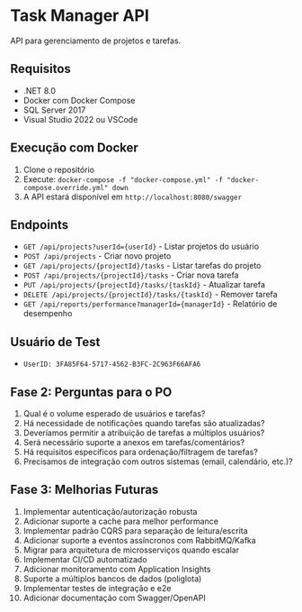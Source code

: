 # Task Manager API

API para gerenciamento de projetos e tarefas.

## Requisitos

- .NET 8.0
- Docker com Docker Compose
- SQL Server 2017
- Visual Studio 2022 ou VSCode

## Execução com Docker

1. Clone o repositório
2. Execute: `docker-compose -f "docker-compose.yml" -f "docker-compose.override.yml" down`
3. A API estará disponível em `http://localhost:8080/swagger`

## Endpoints

- `GET /api/projects?userId={userId}` - Listar projetos do usuário
- `POST /api/projects` - Criar novo projeto
- `GET /api/projects/{projectId}/tasks` - Listar tarefas do projeto
- `POST /api/projects/{projectId}/tasks` - Criar nova tarefa
- `PUT /api/projects/{projectId}/tasks/{taskId}` - Atualizar tarefa
- `DELETE /api/projects/{projectId}/tasks/{taskId}` - Remover tarefa
- `GET /api/reports/performance?managerId={managerId}` - Relatório de desempenho

## Usuário de Test

- `UserID: 3FA85F64-5717-4562-B3FC-2C963F66AFA6`

## Fase 2: Perguntas para o PO

1. Qual é o volume esperado de usuários e tarefas?
2. Há necessidade de notificações quando tarefas são atualizadas?
3. Deveríamos permitir a atribuição de tarefas a múltiplos usuários?
4. Será necessário suporte a anexos em tarefas/comentários?
5. Há requisitos específicos para ordenação/filtragem de tarefas?
6. Precisamos de integração com outros sistemas (email, calendário, etc.)?

## Fase 3: Melhorias Futuras

1. Implementar autenticação/autorização robusta
2. Adicionar suporte a cache para melhor performance
3. Implementar padrão CQRS para separação de leitura/escrita
4. Adicionar suporte a eventos assíncronos com RabbitMQ/Kafka
5. Migrar para arquitetura de microsserviços quando escalar
6. Implementar CI/CD automatizado
7. Adicionar monitoramento com Application Insights
8. Suporte a múltiplos bancos de dados (poliglota)
9. Implementar testes de integração e e2e
10. Adicionar documentação com Swagger/OpenAPI